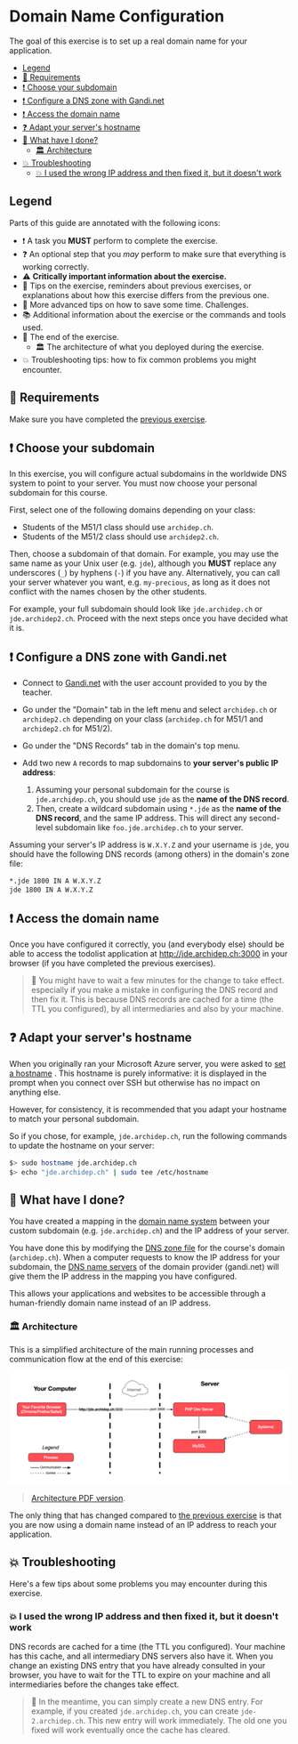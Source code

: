 # Domain Name Configuration

The goal of this exercise is to set up a real domain name for your application.

<!-- START doctoc generated TOC please keep comment here to allow auto update -->
<!-- DON'T EDIT THIS SECTION, INSTEAD RE-RUN doctoc TO UPDATE -->

- [Legend](#legend)
- [:gem: Requirements](#gem-requirements)
- [:exclamation: Choose your subdomain](#exclamation-choose-your-subdomain)
- [:exclamation: Configure a DNS zone with Gandi.net](#exclamation-configure-a-dns-zone-with-gandinet)
- [:exclamation: Access the domain name](#exclamation-access-the-domain-name)
- [:question: Adapt your server's hostname](#question-adapt-your-servers-hostname)
- [:checkered_flag: What have I done?](#checkered_flag-what-have-i-done)
  - [:classical_building: Architecture](#classical_building-architecture)
- [:boom: Troubleshooting](#boom-troubleshooting)
  - [:boom: I used the wrong IP address and then fixed it, but it doesn't work](#boom-i-used-the-wrong-ip-address-and-then-fixed-it-but-it-doesnt-work)

<!-- END doctoc generated TOC please keep comment here to allow auto update -->

## Legend

Parts of this guide are annotated with the following icons:

- :exclamation: A task you **MUST** perform to complete the exercise.
- :question: An optional step that you _may_ perform to make sure that
  everything is working correctly.
- :warning: **Critically important information about the exercise.**
- :gem: Tips on the exercise, reminders about previous exercises, or
  explanations about how this exercise differs from the previous one.
- :space_invader: More advanced tips on how to save some time. Challenges.
- :books: Additional information about the exercise or the commands and tools
  used.
- :checkered_flag: The end of the exercise.
  - :classical_building: The architecture of what you deployed during the
    exercise.
- :boom: Troubleshooting tips: how to fix common problems you might encounter.

## :gem: Requirements

Make sure you have completed the [previous exercise](systemd-deployment.md).

## :exclamation: Choose your subdomain

In this exercise, you will configure actual subdomains in the worldwide DNS
system to point to your server. You must now choose your personal subdomain for
this course.

First, select one of the following domains depending on your class:

* Students of the M51/1 class should use `archidep.ch`.
* Students of the M51/2 class should use `archidep2.ch`.

Then, choose a subdomain of that domain. For example, you may use the same name
as your Unix user (e.g. `jde`), although you **MUST** replace any
underscores (`_`) by hyphens (`-`) if you have any.
Alternatively, you can call your server whatever you want, e.g. `my-precious`,
as long as it does not conflict with the names chosen by the other students.

For example, your full subdomain should look like `jde.archidep.ch` or
`jde.archidep2.ch`. Proceed with the next steps once you have decided what it
is.

## :exclamation: Configure a DNS zone with Gandi.net

* Connect to [Gandi.net](https://gandi.net) with the user account provided to
  you by the teacher.
* Go under the "Domain" tab in the left menu and select `archidep.ch` or
  `archidep2.ch` depending on your class (`archidep.ch` for M51/1 and
  `archidep2.ch` for M51/2).
* Go under the "DNS Records" tab in the domain's top menu.
* Add two new `A` records to map subdomains to **your server's public IP
  address**:

  1. Assuming your personal subdomain for the course is `jde.archidep.ch`,
     you should use `jde` as the **name of the DNS record**.
  2. Then, create a wildcard subdomain using `*.jde` as the **name of the
    DNS record**, and the same IP address. This will direct any second-level
    subdomain like `foo.jde.archidep.ch` to your server.

Assuming your server's IP address is `W.X.Y.Z` and your username is `jde`,
you should have the following DNS records (among others) in the domain's zone
file:

```
*.jde 1800 IN A W.X.Y.Z
jde 1800 IN A W.X.Y.Z
```

## :exclamation: Access the domain name

Once you have configured it correctly, you (and everybody else) should be able
to access the todolist application at http://jde.archidep.ch:3000 in
your browser (if you have completed the previous exercises).

> :gem: You might have to wait a few minutes for the change to take effect.
> especially if you make a mistake in configuring the DNS record and then fix
> it. This is because DNS records are cached for a time (the TTL you
> configured), by all intermediaries and also by your machine.

## :question: Adapt your server's hostname

When you originally ran your Microsoft Azure server, you were asked to [set a
hostname](https://github.com/MediaComem/comem-archidep/blob/main/ex/azure-setup.md#exclamation-change-the-hostname-of-your-virtual-machine)
. This hostname is purely informative: it is displayed in the prompt when you
connect over SSH but otherwise has no impact on anything else.

However, for consistency, it is recommended that you adapt your hostname
to match your personal subdomain.

So if you chose, for example, `jde.archidep.ch`, run the following commands
 to update the hostname on your server:

```bash
$> sudo hostname jde.archidep.ch
$> echo "jde.archidep.ch" | sudo tee /etc/hostname
```

## :checkered_flag: What have I done?

You have created a mapping in the [domain name system][dns] between your custom
subdomain (e.g. `jde.archidep.ch`) and the IP address of your server.

You have done this by modifying the [DNS zone file][dns-zone-file] for the
course's domain (`archidep.ch`). When a computer requests to know the IP
address for your subdomain, the [DNS name servers][dns-name-server] of the
domain provider (gandi.net) will give them the IP address in the mapping you
have configured.

This allows your applications and websites to be accessible through a
human-friendly domain name instead of an IP address.

### :classical_building: Architecture

This is a simplified architecture of the main running processes and
communication flow at the end of this exercise:

![Architecture](dns-configuration-architecture.png)

> [Architecture PDF version](dns-configuration-architecture.pdf).

The only thing that has changed compared to [the previous
exercise](./systemd-deployment.md#architecture) is that you are now using a
domain name instead of an IP address to reach your application.

## :boom: Troubleshooting

Here's a few tips about some problems you may encounter during this exercise.

### :boom: I used the wrong IP address and then fixed it, but it doesn't work

DNS records are cached for a time (the TTL you configured). Your machine has
this cache, and all intermediary DNS servers also have it. When you change an
existing DNS entry that you have already consulted in your browser, you have to
wait for the TTL to expire on your machine and all intermediaries before the
changes take effect.

> :gem: In the meantime, you can simply create a new DNS entry. For example, if
> you created `jde.archidep.ch`, you can create `jde-2.archidep.ch`.
> This new entry will work immediately. The old one you fixed will work
> eventually once the cache has cleared.

[dns]: https://en.wikipedia.org/wiki/Domain_Name_System
[dns-name-server]: https://en.wikipedia.org/wiki/Name_server
[dns-zone-file]: https://en.wikipedia.org/wiki/Zone_file
[systemd]: https://en.wikipedia.org/wiki/Systemd
